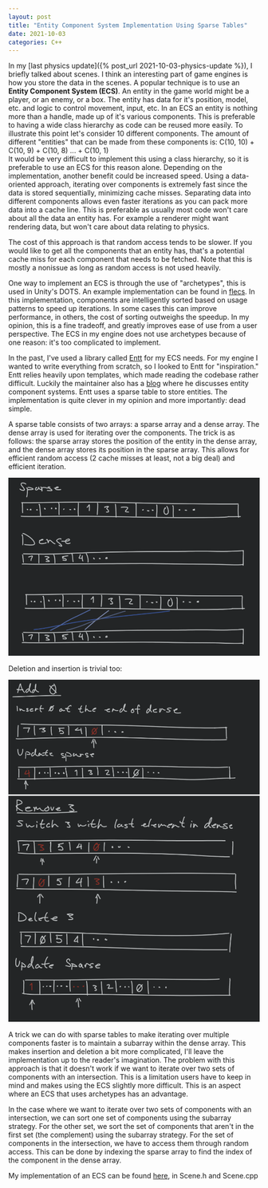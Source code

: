 ```yaml
---
layout: post
title: "Entity Component System Implementation Using Sparse Tables"
date: 2021-10-03
categories: C++
---
```


In my [last physics update]({% post_url 2021-10-03-physics-update %}), I briefly talked about scenes. I think an
interesting part of game engines is how you store the data in the scenes. A popular technique is to use an **Entity
Component System (ECS)**. An entity in the game world might be a player, or an enemy, or a box. The entity has data for it's
position, model, etc. and logic to control movement, input, etc. In an ECS an entity is nothing more than a handle, made
up of it's various components. This is preferable to having a wide class hierarchy as code can be reused more easily. To
illustrate this point let's consider 10 different components. The amount of different "entities" that can be made from
these components is:
C(10, 10) + C(10, 9) + C(10, 8) ... + C(10, 1)<br>
It would be very difficult to implement this using a class hierarchy, so it is preferable to use an ECS for this reason
alone. Depending on the implementation, another benefit could be increased speed. Using a data-oriented approach,
iterating over components is extremely fast since the data is stored sequentially, minimizing cache misses. Separating
data into different components allows even faster iterations as you can pack more data into a cache line. This is
preferable as usually most code won't care about all the data an entity has. For example a renderer might want rendering
data, but won't care about data relating to physics.

The cost of this approach is that random access tends to be slower. If you would like to get all the components that an
entity has, that's a potential cache miss for each component that needs to be fetched. Note that this is mostly a nonissue
as long as random access is not used heavily.

One way to implement an ECS is through the use of "archetypes", this is used in Unity's DOTS. An example implementation
can be found in [flecs](https://github.com/SanderMertens/flecs). In this implementation, components are intelligently
sorted based on usage patterns to speed up iterations. In some cases this can improve performance, in others, the cost
of sorting outweighs the speedup. In my opinion, this is a fine tradeoff, and greatly improves ease of use from a user
perspective. The ECS in my engine does not use archetypes because of one reason: it's too complicated to implement.

In the past, I've used a library called [Entt](https://github.com/skypjack/entt) for my ECS needs. For my engine I
wanted to write everything from scratch, so I looked to Entt for "inspiration." Entt relies heavily upon templates,
which made reading the codebase rather difficult. Luckily the maintainer also has a [blog](https://skypjack.github.io/)
where he discusses entity component systems. Entt uses a sparse table to store entities. The implementation is quite
clever in my opinion and more importantly: dead simple.

A sparse table consists of two arrays: a sparse array and a dense array. The dense array is used for iterating over the
components. The trick is as follows: the sparse array stores the position of the entity in the dense array, and the
dense array stores its position in the sparse array. This allows for efficient random access (2 cache misses at least,
not a big deal) and efficient iteration.

![dense-sparse mapping](/assets/images/sparsemapping.png)

Deletion and insertion is trivial too:

![insertion](/assets/images/sparseadd.png)
![deletion](/assets/images/sparsedelete.png)

A trick we can do with sparse tables to make iterating over multiple components faster is to maintain a subarray within
the dense array. This makes insertion and deletion a bit more complicated, I'll leave the implementation up to the
reader's imagination. The problem with this approach is that it doesn't work if we want to iterate over two sets of
components with an intersection. This is a limitation users have to keep in mind and makes using the ECS slightly more
difficult. This is an aspect where an ECS that uses archetypes has an advantage.

In the case where we want to iterate over two sets of components with an intersection, we can sort one set of components
using the subarray strategy. For the other set, we sort the set of components that aren't in the first set (the
complement) using the subarray strategy. For the set of components in the intersection, we have to access them through
random access. This can be done by indexing the sparse array to find the index of the component in the dense array.

My implementation of an ECS can be found [here](https://github.com/DanDanCool/JollyEngine/tree/main/Engine/Source/Scene), in Scene.h and Scene.cpp

